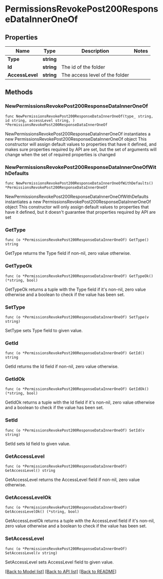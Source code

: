 # PermissionsRevokePost200ResponseDataInnerOneOf

## Properties

Name | Type | Description | Notes
------------ | ------------- | ------------- | -------------
**Type** | **string** |  | 
**Id** | **string** | The id of the folder | 
**AccessLevel** | **string** | The access level of the folder | 

## Methods

### NewPermissionsRevokePost200ResponseDataInnerOneOf

`func NewPermissionsRevokePost200ResponseDataInnerOneOf(type_ string, id string, accessLevel string, ) *PermissionsRevokePost200ResponseDataInnerOneOf`

NewPermissionsRevokePost200ResponseDataInnerOneOf instantiates a new PermissionsRevokePost200ResponseDataInnerOneOf object
This constructor will assign default values to properties that have it defined,
and makes sure properties required by API are set, but the set of arguments
will change when the set of required properties is changed

### NewPermissionsRevokePost200ResponseDataInnerOneOfWithDefaults

`func NewPermissionsRevokePost200ResponseDataInnerOneOfWithDefaults() *PermissionsRevokePost200ResponseDataInnerOneOf`

NewPermissionsRevokePost200ResponseDataInnerOneOfWithDefaults instantiates a new PermissionsRevokePost200ResponseDataInnerOneOf object
This constructor will only assign default values to properties that have it defined,
but it doesn't guarantee that properties required by API are set

### GetType

`func (o *PermissionsRevokePost200ResponseDataInnerOneOf) GetType() string`

GetType returns the Type field if non-nil, zero value otherwise.

### GetTypeOk

`func (o *PermissionsRevokePost200ResponseDataInnerOneOf) GetTypeOk() (*string, bool)`

GetTypeOk returns a tuple with the Type field if it's non-nil, zero value otherwise
and a boolean to check if the value has been set.

### SetType

`func (o *PermissionsRevokePost200ResponseDataInnerOneOf) SetType(v string)`

SetType sets Type field to given value.


### GetId

`func (o *PermissionsRevokePost200ResponseDataInnerOneOf) GetId() string`

GetId returns the Id field if non-nil, zero value otherwise.

### GetIdOk

`func (o *PermissionsRevokePost200ResponseDataInnerOneOf) GetIdOk() (*string, bool)`

GetIdOk returns a tuple with the Id field if it's non-nil, zero value otherwise
and a boolean to check if the value has been set.

### SetId

`func (o *PermissionsRevokePost200ResponseDataInnerOneOf) SetId(v string)`

SetId sets Id field to given value.


### GetAccessLevel

`func (o *PermissionsRevokePost200ResponseDataInnerOneOf) GetAccessLevel() string`

GetAccessLevel returns the AccessLevel field if non-nil, zero value otherwise.

### GetAccessLevelOk

`func (o *PermissionsRevokePost200ResponseDataInnerOneOf) GetAccessLevelOk() (*string, bool)`

GetAccessLevelOk returns a tuple with the AccessLevel field if it's non-nil, zero value otherwise
and a boolean to check if the value has been set.

### SetAccessLevel

`func (o *PermissionsRevokePost200ResponseDataInnerOneOf) SetAccessLevel(v string)`

SetAccessLevel sets AccessLevel field to given value.



[[Back to Model list]](../README.md#documentation-for-models) [[Back to API list]](../README.md#documentation-for-api-endpoints) [[Back to README]](../README.md)


